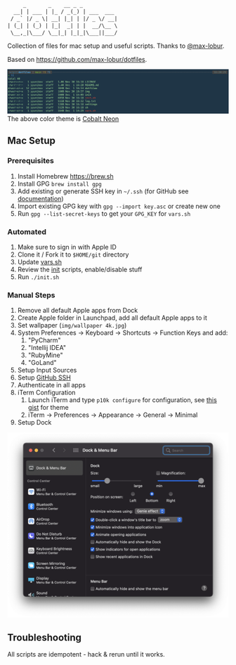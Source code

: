 ```
     _       _    __ _ _           
  __| | ___ | |_ / _(_) | ___  ___ 
 / _` |/ _ \| __| |_| | |/ _ \/ __|
| (_| | (_) | |_|  _| | |  __/\__ \
 \__,_|\___/ \__|_| |_|_|\___||___/

```

Collection of files for mac setup and useful scripts. Thanks to [@max-lobur](https://github.com/max-lobur).

Based on https://github.com/max-lobur/dotfiles.

![iterm2](./img/iterm2.png)
The above color theme is [Cobalt Neon](https://raw.githubusercontent.com/mbadolato/iTerm2-Color-Schemes/master/schemes/Cobalt%20Neon.itermcolors)

## Mac Setup

### Prerequisites
1. Install Homebrew https://brew.sh
1. Install GPG `brew install gpg`
1. Add existing or generate SSH key in `~/.ssh` (for GitHub see [documentation](https://docs.github.com/en/authentication/connecting-to-github-with-ssh/generating-a-new-ssh-key-and-adding-it-to-the-ssh-agent))
1. Import existing GPG key with `gpg --import key.asc` or create new one
1. Run `gpg --list-secret-keys` to get your `GPG_KEY` for `vars.sh`

### Automated
1. Make sure to sign in with Apple ID
1. Clone it / Fork it to `$HOME/git` directory
1. Update [vars.sh](./vars.sh)
1. Review the [init](./init) scripts, enable/disable stuff
1. Run `./init.sh`

### Manual Steps
1. Remove all default Apple apps from Dock
1. Create Apple folder in Launchpad, add all default Apple apps to it
1. Set wallpaper (`img/wallpaper 4k.jpg`)
1. System Preferences -> Keyboard -> Shortcuts -> Function Keys and add:
	1. "PyCharm"
	1. "Intellij IDEA"
	1. "RubyMine"
	1. "GoLand"
1. Setup Input Sources
1. Setup [GitHub SSH](https://docs.github.com/en/authentication/connecting-to-github-with-ssh)
1. Authenticate in all apps
1. iTerm Configuration
	1. Launch iTerm and type `p10k configure` for configuration, see [this gist](https://gist.github.com/kevin-smets/8568070) for theme
	1. iTerm -> Preferences -> Appearance -> General -> Minimal
1. Setup Dock

![dock](./img/dock.png)

## Troubleshooting
All scripts are idempotent - hack & rerun until it works.
